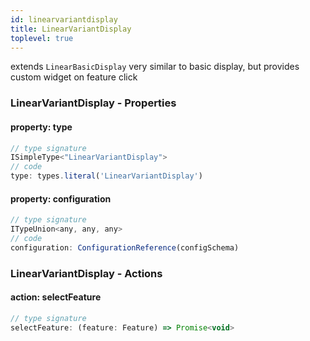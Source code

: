 ```yaml
---
id: linearvariantdisplay
title: LinearVariantDisplay
toplevel: true
---
```


extends `LinearBasicDisplay`
very similar to basic display, but provides custom widget on feature click

### LinearVariantDisplay - Properties

#### property: type

```js
// type signature
ISimpleType<"LinearVariantDisplay">
// code
type: types.literal('LinearVariantDisplay')
```

#### property: configuration

```js
// type signature
ITypeUnion<any, any, any>
// code
configuration: ConfigurationReference(configSchema)
```

### LinearVariantDisplay - Actions

#### action: selectFeature

```js
// type signature
selectFeature: (feature: Feature) => Promise<void>
```
